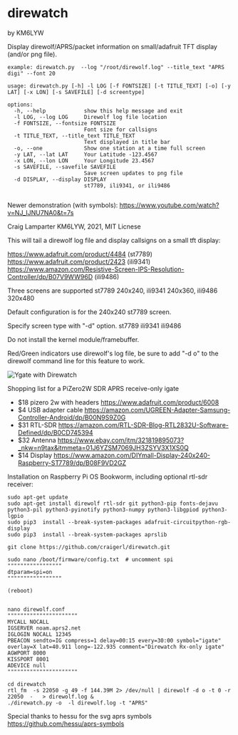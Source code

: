 # direwatch
by KM6LYW

Display direwolf/APRS/packet information on small/adafruit TFT display (and/or png file).

```
example: direwatch.py  --log "/root/direwolf.log" --title_text "APRS digi" --font 20

usage: direwatch.py [-h] -l LOG [-f FONTSIZE] [-t TITLE_TEXT] [-o] [-y LAT] [-x LON] [-s SAVEFILE] [-d screentype]

options:
  -h, --help            show this help message and exit
  -l LOG, --log LOG     Direwolf log file location
  -f FONTSIZE, --fontsize FONTSIZE
                        Font size for callsigns
  -t TITLE_TEXT, --title_text TITLE_TEXT
                        Text displayed in title bar
  -o, --one             Show one station at a time full screen
  -y LAT, --lat LAT     Your Latitude -123.4567
  -x LON, --lon LON     Your Longitude 23.4567
  -s SAVEFILE, --savefile SAVEFILE
                        Save screen updates to png file
  -d DISPLAY, --display DISPLAY
                        st7789, ili9341, or ili9486


```

Newer demonstration (with symbols):  https://www.youtube.com/watch?v=NJ_IJNU7NA0&t=7s

Craig Lamparter KM6LYW,  2021, MIT Licnese

This will tail a direwolf log file and display callsigns on a small tft display:

  https://www.adafruit.com/product/4484   (st7789)
  https://www.adafruit.com/product/2423   (ili9341) 
  https://www.amazon.com/Resistive-Screen-IPS-Resolution-Controller/dp/B07V9WW96D  (ili9486)

Three screens are supported st7789 240x240, ili9341 240x360, ili9486 320x480

Default configuration is for the 240x240 st7789 screen.  

Specify screen type with "-d" option.
   st7789
   ili9341
   ili9486

Do not install the kernel module/framebuffer.

Red/Green indicators use direwolf's log file, be sure to add "-d o" to
the direwolf command line for this feature to work.


![Ygate with Direwatch](http://craiger.org/direwatch.png)


Shopping list for a PiZero2W SDR APRS receive-only igate

- $18 pizero 2w with headers https://www.adafruit.com/product/6008
- $4  USB adapter cable      https://amazon.com/UGREEN-Adapter-Samsung-Controller-Android/dp/B00N9S9Z0G
- $31 RTL-SDR                https://amazon.com/RTL-SDR-Blog-RTL2832U-Software-Defined/dp/B0CD745394
- $32 Antenna                https://www.ebay.com/itm/321819895073?_nkw=n9tax&itmmeta=01J6YZSM7069JH3ZSYV3X1XS0Q
- $14 Display                https://www.amazon.com/DIYmall-Display-240x240-Raspberry-ST7789/dp/B08F9VD2GZ



Installation on Raspberry Pi OS Bookworm, including optional rtl-sdr receiver:
```
sudo apt-get update
sudo apt-get install direwolf rtl-sdr git python3-pip fonts-dejavu python3-pil python3-pyinotify python3-numpy python3-libgpiod python3-lgpio
sudo pip3  install --break-system-packages adafruit-circuitpython-rgb-display
sudo pip3  install --break-system-packages aprslib

git clone https://github.com/craigerl/direwatch.git

sudo nano /boot/firmware/config.txt  # uncomment spi
"""""""""""""""""
dtparam=spi=on
"""""""""""""""""

(reboot)


nano direwolf.conf
""""""""""""""""""""""
MYCALL NOCALL
IGSERVER noam.aprs2.net
IGLOGIN NOCALL 12345
PBEACON sendto=IG compress=1 delay=00:15 every=30:00 symbol="igate" overlay=X lat=40.911 long=-122.935 comment="Direwatch Rx-only igate"
AGWPORT 8000
KISSPORT 8001
ADEVICE null
""""""""""""""""""""""

cd direwatch
rtl_fm  -s 22050 -g 49 -f 144.39M 2> /dev/null | direwolf -d o -t 0 -r 22050  -   > direwolf.log &
./direwatch.py -o  -l direwolf.log -t "APRS"

```

Special thanks to hessu for the svg aprs symbols https://github.com/hessu/aprs-symbols
